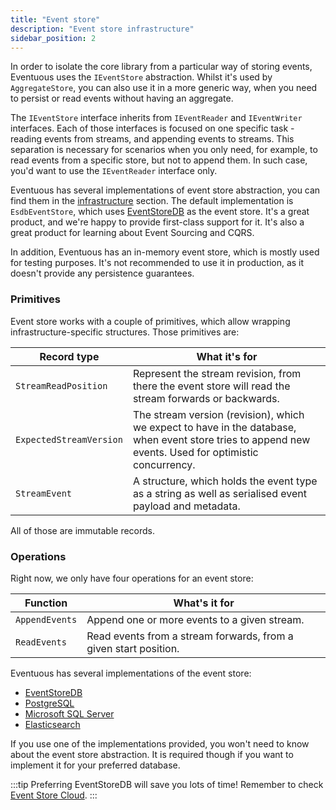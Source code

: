 ```yaml
---
title: "Event store"
description: "Event store infrastructure"
sidebar_position: 2
---
```


In order to isolate the core library from a particular way of storing events, Eventuous uses the `IEventStore` abstraction. Whilst it's used by `AggregateStore`, you can also use it in a more generic way, when you need to persist or read events without having an aggregate.

The `IEventStore` interface inherits from `IEventReader` and `IEventWriter` interfaces. Each of those interfaces is focused on one specific task - reading events from streams, and appending events to streams. This separation is necessary for scenarios when you only need, for example, to read events from a specific store, but not to append them. In such case, you'd want to use the `IEventReader` interface only.

Eventuous has several implementations of event store abstraction, you can find them in the [infrastructure](../infra) section. The default implementation is `EsdbEventStore`, which uses [EventStoreDB](https://eventstore.com) as the event store. It's a great product, and we're happy to provide first-class support for it. It's also a great product for learning about Event Sourcing and CQRS.

In addition, Eventuous has an in-memory event store, which is mostly used for testing purposes. It's not recommended to use it in production, as it doesn't provide any persistence guarantees.

### Primitives

Event store works with a couple of primitives, which allow wrapping infrastructure-specific structures. Those primitives are:

| Record type             | What it's for                                                                                                                                         |
|-------------------------|-------------------------------------------------------------------------------------------------------------------------------------------------------|
| `StreamReadPosition`    | Represent the stream revision, from there the event store will read the stream forwards or backwards.                                                 |
| `ExpectedStreamVersion` | The stream version (revision), which we expect to have in the database, when event store tries to append new events. Used for optimistic concurrency. |
| `StreamEvent`           | A structure, which holds the event type as a string as well as serialised event payload and metadata.                                                 |

All of those are immutable records.

### Operations

Right now, we only have four operations for an event store:

| Function              | What's it for                                                                                                 |
|-----------------------|---------------------------------------------------------------------------------------------------------------|
| `AppendEvents`        | Append one or more events to a given stream.                                                                  |
| `ReadEvents`          | Read events from a stream forwards, from a given start position.                                              |

Eventuous has several implementations of the event store: 
 * [EventStoreDB](../infra/esdb)
 * [PostgreSQL](../infra/postgres)
 * [Microsoft SQL Server](../infra/mssql)
 * [Elasticsearch](../infra/elastic) 

If you use one of the implementations provided, you won't need to know about the event store abstraction. It is required though if you want to implement it for your preferred database. 

:::tip
Preferring EventStoreDB will save you lots of time!
Remember to check [Event Store Cloud](https://www.eventstore.com/event-store-cloud).
:::

